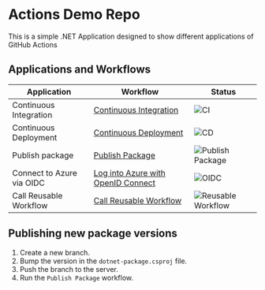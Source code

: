 # Actions Demo Repo

This is a simple .NET Application designed to show different applications of GitHub Actions

## Applications and Workflows

| Application               | Workflow                                                         | Status                                                                                                                         |
| ------------------------- | ---------------------------------------------------------------- | ------------------------------------------------------------------------------------------------------------------------------ |
| Continuous Integration    | [Continuous Integration](.github/workflows/ci.yml)               | ![CI](https://github.com/inspirational-impala-inc/dotnet-package/actions/workflows/ci.yml/badge.svg)                           |
| Continuous Deployment     | [Continuous Deployment](.github/workflows/cd.yml)                | ![CD](https://github.com/inspirational-impala-inc/dotnet-package/actions/workflows/cd.yml/badge.svg)                           |
| Publish package           | [Publish Package](.github/workflows/publish-package.yml)         | ![Publish Package](https://github.com/inspirational-impala-inc/dotnet-package/actions/workflows/publish-package.yml/badge.svg) |
| Connect to Azure via OIDC | [Log into Azure with OpenID Connect](.github/workflows/oidc.yml) | ![OIDC](https://github.com/inspirational-impala-inc/dotnet-package/actions/workflows/oidc.yml/badge.svg)                       |
| Call Reusable Workflow    | [Call Reusable Workflow](.github/workflows/call-reusable.yml)    | ![Reusable Workflow](https://github.com/inspirational-impala-inc/dotnet-package/actions/workflows/call-reusable.yml/badge.svg) |

## Publishing new package versions

1. Create a new branch.
2. Bump the version in the `dotnet-package.csproj` file.
3. Push the branch to the server.
4. Run the `Publish Package` workflow.
